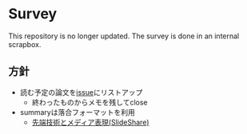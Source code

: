 # Survey
This repository is no longer updated.
The survey is done in an internal scrapbox.

## 方針
- 読む予定の論文を[issue](https://github.com/Shoichi-Hasegawa0628/summary_paper/issues)にリストアップ    
  - 終わったものからメモを残してclose
- summaryは落合フォーマットを利用
    - [先端技術とメディア表現(SlideShare)](https://www.slideshare.net/Ochyai/1-ftma15)
